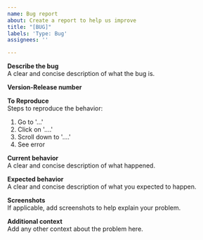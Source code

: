 ```yaml
---
name: Bug report
about: Create a report to help us improve
title: "[BUG]"
labels: 'Type: Bug'
assignees: ''

---
```


**Describe the bug**  
A clear and concise description of what the bug is.

**Version-Release number**

**To Reproduce**  
Steps to reproduce the behavior:
1. Go to '...'
2. Click on '....'
3. Scroll down to '....'
4. See error

**Current behavior**  
A clear and concise description of what happened.

**Expected behavior**  
A clear and concise description of what you expected to happen.

**Screenshots**  
If applicable, add screenshots to help explain your problem.

**Additional context**  
Add any other context about the problem here.
